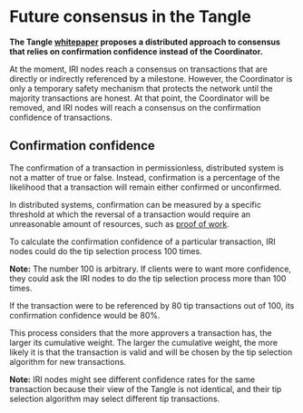 # Future consensus in the Tangle

**The Tangle [whitepaper](https://iota.org/IOTA_Whitepaper.pdf) proposes a distributed approach to consensus that relies on confirmation confidence instead of the Coordinator.**

At the moment, IRI nodes reach a consensus on transactions that are directly or indirectly referenced by a milestone. However, the Coordinator is only a temporary safety mechanism that protects the network until the majority transactions are honest. At that point, the Coordinator will be removed, and IRI nodes will reach a consensus on the confirmation confidence of transactions.

## Confirmation confidence

The confirmation of a transaction in permissionless, distributed system is not a matter of true or false. Instead, confirmation is a percentage of the likelihood that a transaction will remain either confirmed or unconfirmed.

In distributed systems, confirmation can be measured by a specific threshold at which the reversal of a transaction would require an unreasonable amount of resources, such as [proof of work](concepts/proof-of-work.md).

To calculate the confirmation confidence of a particular transaction, IRI nodes could do the tip selection process 100 times.

**Note:** The number 100 is arbitrary. If clients were to want more confidence, they could ask the IRI nodes to do the tip selection process more than 100 times.

If the transaction were to be referenced by 80 tip transactions out of 100, its confirmation confidence would be 80%. 

This process considers that the more approvers a transaction has, the larger its cumulative weight. The larger the cumulative weight, the more likely it is that the transaction is valid and will be chosen by the tip selection algorithm for new transactions.

**Note:** IRI nodes might see different confidence rates for the same transaction because their view of the Tangle is not identical, and their tip selection algorithm may select different tip transactions.




